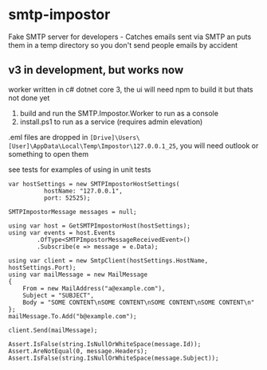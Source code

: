 # smtp-impostor
Fake SMTP server for developers - Catches emails sent via SMTP an puts them in a temp directory so you don't send people emails by accident

## v3 in development, but works now

worker written in c# dotnet core 3, the ui will need npm to build it but thats not done yet

1. build and run the SMTP.Impostor.Worker to run as a console
2. install.ps1 to run as a service (requires admin elevation)

.eml files are dropped in ```[Drive]\Users\[User]\AppData\Local\Temp\Impostor\127.0.0.1_25```, you will need outlook or something to open them

see tests for examples of using in unit tests

```
var hostSettings = new SMTPImpostorHostSettings(
          hostName: "127.0.0.1",
          port: 52525);

SMTPImpostorMessage messages = null;

using var host = GetSMTPImpostorHost(hostSettings);
using var events = host.Events
        .OfType<SMTPImpostorMessageReceivedEvent>()
        .Subscribe(e => message = e.Data);

using var client = new SmtpClient(hostSettings.HostName, hostSettings.Port);
using var mailMessage = new MailMessage
{
    From = new MailAddress("a@example.com"),
    Subject = "SUBJECT",
    Body = "SOME CONTENT\nSOME CONTENT\nSOME CONTENT\nSOME CONTENT\n"
};
mailMessage.To.Add("b@example.com");

client.Send(mailMessage);

Assert.IsFalse(string.IsNullOrWhiteSpace(message.Id));
Assert.AreNotEqual(0, message.Headers);
Assert.IsFalse(string.IsNullOrWhiteSpace(message.Subject));
```
